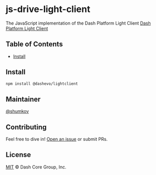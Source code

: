 # js-drive-light-client

The JavaScript implementation of the Dash Platform Light Client [Dash Platform Light Client](https://dashplatform.readme.io/docs)

## Table of Contents

- [Install](#install)

## Install

```sh
npm install @dashevo/lightclient
```

## Maintainer

[@shumkov](https://github.com/shumkov)

## Contributing

Feel free to dive in! [Open an issue](https://github.com/dashevo/js-dpp/issues/new) or submit PRs.

## License

[MIT](LICENSE) &copy; Dash Core Group, Inc.
